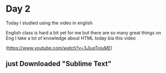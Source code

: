 Day 2
===
Today I studied using the video in english

English class is hard a bit yet for me but there are so many great things on Eng
I take a lot of knowledge about HTML today bia this video

(https://www.youtube.com/watch?v=3JluqTojuME)

just Downloaded "Sublime Text"
---
